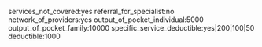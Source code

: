 services_not_covered:yes
referral_for_specialist:no
network_of_providers:yes
output_of_pocket_individual:5000
output_of_pocket_family:10000
specific_service_deductible:yes|200|100|50
deductible:1000
